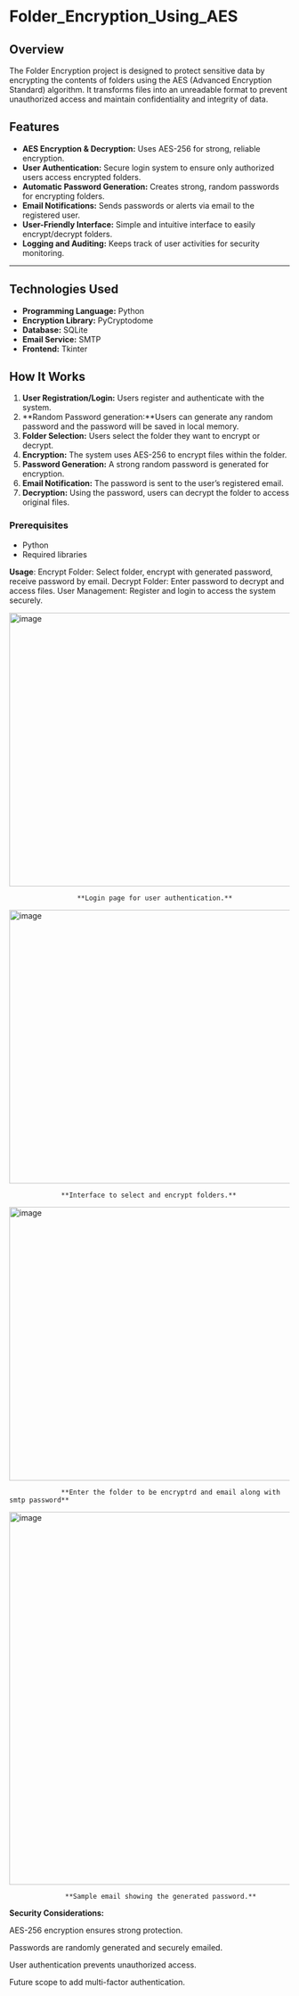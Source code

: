# Folder_Encryption_Using_AES
## Overview
The Folder Encryption project is designed to protect sensitive data by encrypting the contents of folders using the AES (Advanced Encryption Standard) algorithm. It transforms files into an unreadable format to prevent unauthorized access and maintain confidentiality and integrity of data.

## Features
- **AES Encryption & Decryption:** Uses AES-256 for strong, reliable encryption.
- **User Authentication:** Secure login system to ensure only authorized users access encrypted folders.
- **Automatic Password Generation:** Creates strong, random passwords for encrypting folders.
- **Email Notifications:** Sends passwords or alerts via email to the registered user.
- **User-Friendly Interface:** Simple and intuitive interface to easily encrypt/decrypt folders.
- **Logging and Auditing:** Keeps track of user activities for security monitoring.

---

## Technologies Used
- **Programming Language:** Python 
- **Encryption Library:** PyCryptodome 
- **Database:** SQLite
- **Email Service:** SMTP
- **Frontend:** Tkinter


## How It Works
1. **User Registration/Login:** Users register and authenticate with the system.
2. **Random Password generation:**Users can generate any random password and the password will be saved in local memory.
3. **Folder Selection:** Users select the folder they want to encrypt or decrypt.
4. **Encryption:** The system uses AES-256 to encrypt files within the folder.
5. **Password Generation:** A strong random password is generated for encryption.
6. **Email Notification:** The password is sent to the user’s registered email.
7. **Decryption:** Using the password, users can decrypt the folder to access original files.


### Prerequisites
- Python 
- Required libraries 


**Usage**:
Encrypt Folder: Select folder, encrypt with generated password, receive password by email.
Decrypt Folder: Enter password to decrypt and access files.
User Management: Register and login to access the system securely.



<img width="568" height="491" alt="image" src="https://github.com/user-attachments/assets/b9a77039-47d9-4a2f-a3e6-307c3ba3653c" />
                    
                     **Login page for user authentication.**


<img width="568" height="491" alt="image" src="https://github.com/user-attachments/assets/b26a83e1-e38e-4636-a694-167d688bd462" />
                
                 **Interface to select and encrypt folders.**


<img width="568" height="491" alt="image" src="https://github.com/user-attachments/assets/8191e62c-e714-49bf-8897-8820674836f9" />
               
                 **Enter the folder to be encryptrd and email along with smtp password**


<img width="779" height="669" alt="image" src="https://github.com/user-attachments/assets/e61505f3-79ce-4778-8987-e7d4c083ad0b" />

                  **Sample email showing the generated password.**



**Security Considerations:**

AES-256 encryption ensures strong protection.

Passwords are randomly generated and securely emailed.

User authentication prevents unauthorized access.

Future scope to add multi-factor authentication.

